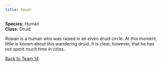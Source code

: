 ```yaml
---
title: Rowan
---
```


**Species:** Human  
**Class:** Druid  

Rowan is a human who was raised in an elven druid circle. At this moment, little is known about this wandering druid. It is clear, however, that he has not spent much time in cities.

[Back to Team 14](./team_14.md)

